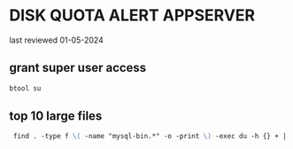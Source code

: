 # DISK QUOTA ALERT APPSERVER
last reviewed 01-05-2024


## grant super user access
```MARKDOWN
btool su
```
## top 10 large files

```MARKDOWN
 find . -type f \( -name "mysql-bin.*" -o -print \) -exec du -h {} + | sort -rh 2>/dev/null | head -n 10
```